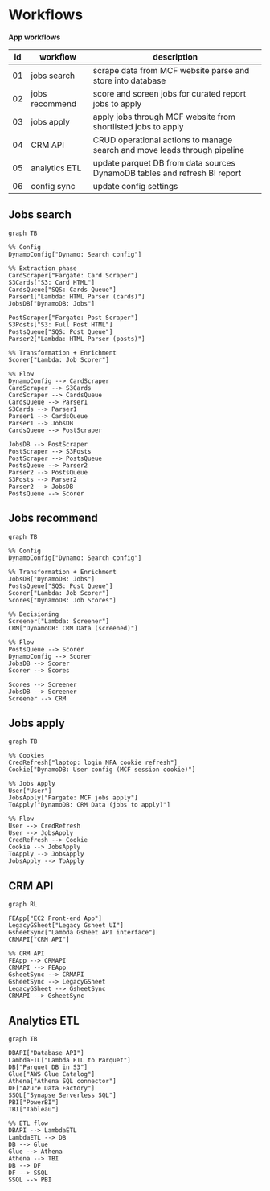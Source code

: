 # Workflows

__App workflows__

| id | workflow | description |
| - | - | - |
| 01 | jobs search | scrape data from MCF website parse and store into database |
| 02 | jobs recommend | score and screen jobs for curated report jobs to apply |
| 03 | jobs apply | apply jobs through MCF website from shortlisted jobs to apply |
| 04 | CRM API | CRUD operational actions to manage search and move leads through pipeline |
| 05 | analytics ETL | update parquet DB from data sources DynamoDB tables and refresh BI report |
| 06 | config sync | update config settings |

## Jobs search

```mermaid
graph TB

%% Config
DynamoConfig["Dynamo: Search config"]

%% Extraction phase
CardScraper["Fargate: Card Scraper"]
S3Cards["S3: Card HTML"]
CardsQueue["SQS: Cards Queue"]
Parser1["Lambda: HTML Parser (cards)"]
JobsDB["DynamoDB: Jobs"]

PostScraper["Fargate: Post Scraper"]
S3Posts["S3: Full Post HTML"]
PostsQueue["SQS: Post Queue"]
Parser2["Lambda: HTML Parser (posts)"]

%% Transformation + Enrichment
Scorer["Lambda: Job Scorer"]

%% Flow
DynamoConfig --> CardScraper
CardScraper --> S3Cards
CardScraper --> CardsQueue
CardsQueue --> Parser1
S3Cards --> Parser1
Parser1 --> CardsQueue
Parser1 --> JobsDB
CardsQueue --> PostScraper

JobsDB --> PostScraper
PostScraper --> S3Posts
PostScraper --> PostsQueue
PostsQueue --> Parser2
Parser2 --> PostsQueue
S3Posts --> Parser2
Parser2 --> JobsDB
PostsQueue --> Scorer

```

## Jobs recommend

```mermaid
graph TB

%% Config
DynamoConfig["Dynamo: Search config"]

%% Transformation + Enrichment
JobsDB["DynamoDB: Jobs"]
PostsQueue["SQS: Post Queue"]
Scorer["Lambda: Job Scorer"]
Scores["DynamoDB: Job Scores"]

%% Decisioning
Screener["Lambda: Screener"]
CRM["DynamoDB: CRM Data (screened)"]

%% Flow
PostsQueue --> Scorer
DynamoConfig --> Scorer
JobsDB --> Scorer
Scorer --> Scores

Scores --> Screener
JobsDB --> Screener
Screener --> CRM

```


## Jobs apply

```mermaid
graph TB

%% Cookies
CredRefresh["laptop: login MFA cookie refresh"]
Cookie["DynamoDB: User config (MCF session cookie)"]

%% Jobs Apply
User["User"]
JobsApply["Fargate: MCF jobs apply"]
ToApply["DynamoDB: CRM Data (jobs to apply)"]

%% Flow
User --> CredRefresh
User --> JobsApply
CredRefresh --> Cookie
Cookie --> JobsApply
ToApply --> JobsApply
JobsApply --> ToApply

```


## CRM API

```mermaid
graph RL

FEApp["EC2 Front-end App"]
LegacyGSheet["Legacy Gsheet UI"]
GsheetSync["Lambda Gsheet API interface"]
CRMAPI["CRM API"]

%% CRM API
FEApp --> CRMAPI
CRMAPI --> FEApp 
GsheetSync --> CRMAPI
GsheetSync --> LegacyGSheet
LegacyGSheet --> GsheetSync
CRMAPI --> GsheetSync

```

## Analytics ETL

```mermaid
graph TB

DBAPI["Database API"]
LambdaETL["Lambda ETL to Parquet"]
DB["Parquet DB in S3"]
Glue["AWS Glue Catalog"]
Athena["Athena SQL connector"]
DF["Azure Data Factory"]
SSQL["Synapse Serverless SQL"]
PBI["PowerBI"]
TBI["Tableau"]

%% ETL flow
DBAPI --> LambdaETL
LambdaETL --> DB
DB --> Glue
Glue --> Athena
Athena --> TBI
DB --> DF
DF --> SSQL
SSQL --> PBI

```

